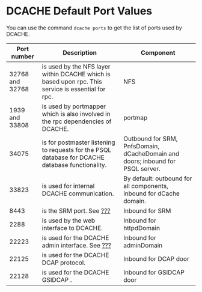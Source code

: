DCACHE Default Port Values
==========================

You can use the command `dcache ports` to get the list of ports used by DCACHE.

| Port number     | Description                                                                                        | Component                                                                      |
|-----------------|----------------------------------------------------------------------------------------------------|--------------------------------------------------------------------------------|
| 32768 and 32768 | is used by the NFS layer within DCACHE which is based upon rpc. This service is essential for rpc. | NFS                                                                            |
| 1939 and 33808  | is used by portmapper which is also involved in the rpc dependencies of DCACHE.                    | portmap                                                                        |
| 34075           | is for postmaster listening to requests for the PSQL database for DCACHE database functionality.   | Outbound for SRM, PnfsDomain, dCacheDomain and doors; inbound for PSQL server. |
| 33823           | is used for internal DCACHE communication.                                                         | By default: outbound for all components, inbound for dCache domain.            |
| 8443            | is the SRM port. See [???]                                                                         | Inbound for SRM                                                                |
| 2288            | is used by the web interface to DCACHE.                                                            | Inbound for httpdDomain                                                        |
| 22223           | is used for the DCACHE admin interface. See [???][1]                                               | Inbound for adminDomain                                                        |
| 22125           | is used for the DCACHE DCAP protocol.                                                              | Inbound for DCAP door                                                          |
| 22128           | is used for the DCACHE GSIDCAP .                                                                   | Inbound for GSIDCAP door                                                       |

  [???]: #cf-srm
  [1]: #intouch-admin
